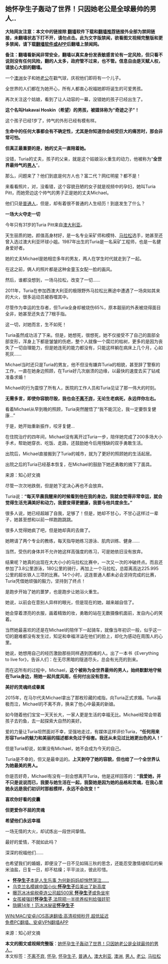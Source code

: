  <h2>她怀孕生子轰动了世界！只因她老公是全球最帅的男人..</h2> <p class="notice"><b>大陆网友注意：本文中的链接除 <a href="https://github.com/bannedbook/fanqiang" >翻墙</a>软件下载和<a href="https://github.com/killgcd/justmysocks/blob/master/README.md">翻墙推荐</a>链接外全部为禁网链接，未翻墙状态下打不开，请勿点击。此为文字版禁闻，欲看图文视频完整版和更多禁闻，请下载<a href="https://github.com/bannedbook/fanqiang">翻墙软件或APP</a>后翻墙上禁闻网。</p><p>备注：翻墙看新闻非常安全，翻墙以真实身份发表敏感言论有一定风险，但只看不说则没有任何风险，翻的人太多，政府管不过来，也不管。信息自由是天赋人权，请放心大胆的翻墙。</b></p>  <div class="entry"> <p>一个<a href="https://www.bannedbook.org/bnews/tag/%e6%be%b3%e6%b4%b2/" class="st_tag internal_tag" rel="tag" title="标签 澳洲 下的日志">澳洲</a>女子和她<a href="https://www.bannedbook.org/bnews/tag/%e8%80%81%e5%85%ac/" class="st_tag internal_tag" rel="tag" title="标签 老公 下的日志">老公</a>在戳气球，庆祝他们即将有一个儿子。</p> <p>全世界的人们都在为她开心，所有人都衷心祝福她即将诞生的可爱男孩。</p> <p>再次关注这个姑娘，看到了让人动容的一幕，没错她的孩子已经出生了。</p> <p><strong>这个名叫Hakavai Hoskin（希望）的男孩，被媒体称为&ldquo;奇迹之子&rdquo;！</strong></p> <p>这个孩子已经1岁了，帅气的外形已经有模有样。</p> <p><strong>生命中的任何大事都会有不确定性，尤其是你知道你会经受巨大的痛苦时，那会非常可怕。</strong></p> <p><strong>但真正最重要的是，她的丈夫一直陪着她。</strong></p> <p>没错，Turia的丈夫，孩子的父亲，就是这个姑娘浴火重生的动力，他被称为&ldquo;<strong>全世界最帅气的<a href="https://www.bannedbook.org/bnews/tag/%e7%94%b7%e4%ba%ba/" class="st_tag internal_tag" rel="tag" title="标签 男人 下的日志">男人</a></strong>&rdquo;。</p> <p>那么，问题来了？他们到底是何方人也？富二代？网红明星？都不是！</p> <p>来看看照片，对，没看错，这个容貌丑陋的女子就是视频中的孕妇，她叫Turia Pitt，而她旁边这个帅气的男子正是她的丈夫Michael。</p> <p>他们只是<a href="https://www.bannedbook.org/bnews/tag/%E6%99%AE%E9%80%9A%E4%BA%BA/" class="st_tag internal_tag" rel="tag" title="标签 普通人 下的日志">普通人</a>，但是，却有着很不普通的人生经历！到底发生了什么？</p> <p><strong>一场大火夺走一切</strong></p> <p>今年只有31岁的Turia Pitt来自<a href="https://www.bannedbook.org/bnews/tag/%e6%be%b3%e5%a4%a7%e5%88%a9%e4%ba%9a/" class="st_tag internal_tag" rel="tag" title="标签 澳大利亚 下的日志">澳大利亚</a>。</p> <p>天生丽质的她，颜值高身材好，是一名专业采矿师和模特、<a href="https://www.bannedbook.org/bnews/tag/%e9%a9%ac%e6%8b%89%e6%9d%be/" class="st_tag internal_tag" rel="tag" title="标签 马拉松 下的日志">马拉松</a>选手，她甚至还曾入选过澳大利亚环球小姐。1987年出生的Turia是一名采矿工程师，也是一名健身爱好者。</p>  <p>她的丈夫Michael是她相恋多年的男友，两人在学生时代就走到了一起。</p> <p>在这之前，俩人的照片都是这种金童玉女配一脸的画风。</p> <p>然后，谁都没想到，一场马拉松，改变了一切&#8230;&#8230;</p> <p>2011年，Turia在参加西澳大利亚的极限野外马拉松比赛途中遭遇了一场突如其来的大火，很多运动员被吞噬其中。</p> <p>尽管作为幸运的生存者，但Turia全身却被烧伤65%，原本靓丽的外表被烧得面目全非，她甚至还失去了7根手指。</p> <p>这一切，对她而言，生不如死！</p> <p>Turia虽然成功活了下来。但是，她想死，很想死，她不仅接受不了自己的面部全部变形，浑身上下都是皱皱的伤疤，整个人就像一个腐烂的枯树，更多的是因为丧失了一切自理能力，但是她连死的能力都没有，只能这样躺在病床上几个月，心如死灰&hellip;&#8230;</p> <p>Michael当时还只是Turia的男友，他不但没有嫌弃Turia的相貌，甚至辞了警察的工作，一直在她身边照顾，在Turia好几次崩溃的边缘，以最快的速度去买了钻戒准备求婚！</p> <p>Michael的行为震惊了所有人，医院的工作人员和Turia见证了那一伟大的时刻。</p> <p><strong>无需多言，即使你容貌尽毁，我也会<a href="https://www.bannedbook.org/bnews/tag/%E4%B8%8D%E7%A6%BB%E4%B8%8D%E5%BC%83/" class="st_tag internal_tag" rel="tag" title="标签 不离不弃 下的日志">不离不弃</a>，无论生老病死，永远伴你左右。</strong></p> <p>看着Michael从早到晚的照顾，Turia突然醒悟了&ldquo;我不能沉沦，我一定要恢复健康&hellip;&rdquo;</p> <p>于是，她开始重新振作，咬牙复健&hellip;</p> <p>在住院治疗的四年间，Michael没有离开过Turia一步，陪伴她完成了200多场大小手术，帮助她穿衣、吃饭、走路，还鼓励她今后用残缺的双手勇敢生活。</p> <p>出院后，Michael直接搬到了Turia的城市，就为了更好的照顾她的生活起居。</p>  <p>出院之后的Turia已经基本恢复，在Michael的鼓励下她还勇敢的摘下了面具。</p> <p></p> <p> 来源：知心好文摘 </p> <p>尽管一次次地跌倒，但是她下定决心再也不会放弃。</p> <p>Turia说：<strong>&ldquo;</strong><strong>每天早晨我醒来的时候看到他在我的身边，我就会觉得非常幸运，就会觉得生活充满美好和动力，我要变得更健康，我要与他共度余生。&rdquo;</strong></p> <p>很多人说，她已经超越了自我，足够了！但是，她却不甘心，不甘心这样过一辈子，她甚至想和以前一样跑跑跳跳。</p> <p>很多人觉得她疯了吧，但是她却真的去做了。</p> <p>她聘请了两个专业的教练，每天指导她练习游泳、肌肉训练、健身&#8230;&#8230;</p> <p>当然，受伤的身体并不允许她这样高强度的练习，可是她依旧没有放弃。</p> <p>结果呢？她真的出现在大大小小的马拉松比赛中，一次又一次的冲破终点。而且还参加了3.8公里游泳，180公里的骑行，再加上一个马拉松，总距离高达225.995公里的超长铁人三项的比赛。14个小时，这连普通人都未必会坚持完成的比赛，Turia凭借她顽强的毅力，坚持到了终点！</p> <p>是跑步开始了她的噩梦，也是跑步让她浴火重生。</p> <p>她说，以前会在意别人异样的眼光，但是现在的她，越来越自信了。</p> <p>她会穿着漂亮的衣服，画着精致的妆，勇敢的站在无数摄像机面前，发自内心的笑着。</p> <p>当然她最喜欢的还是在Michael的陪伴下一起骑车，就像当年初识一般，似乎这一切的磨难都没有发生过，知足和幸福洋溢在他们的脸上，却化为感动在周围人的心里。</p>  <p>她说，她想用自己的经历激励那些同样遇到困难的人。出了一本书《Everything to live for》，告诉人们：在无尽黑暗的隧道尽头，总会有光亮的到来。</p> <p>而在这所有的过程中，Michael，<strong>这个被称为全世界最帅的男人，始终默默地守候在Turia身边，陪她一起共度风雨，任何付出没有怨言。</strong></p> <p><strong>美好的灵魂终成眷属</strong></p> <p>2015年，在马尔代夫Michael拿出了那枚珍藏的戒指，向Turia正式求婚。Turia喜极而泣，Michael的不离不弃，换来了他心中最美的新娘。</p> <p>如今随着他们宝宝一天天长大，一家人更是生活的幸福无比。Michael经常会带着孩子去钓鱼，去一起探索大自然的美好。</p> <p>爱的力量让Turia坦然面对不幸，坚强地走过，有媒体这样评价Turia，<strong>&ldquo;任何用来形容Turia的魅力和美丽的描述都未免过于俗套。我还从未见过比她更出色的人！</strong>&rdquo;</p> <p>但是Turia却说，如果没有Michael，她不会成为今天的自己。</p> <p>Turia是不幸的，但又是最幸运的。<strong>上天剥夺了她的容貌，但也给了一个全世界认为她最美的男人。</strong></p> <p>你是否好奇，Michael有没有一刻会想离开Turia，他是这样回答的：<strong>&ldquo;我爱她，并不只是说说而已，我要与她生活在一起，我娶她是因为她的品格和灵魂，在我心里她永远是我们初识时那般模样，永远不会改变！&rdquo;</strong></p> <p><strong>喜欢你好看的皮囊</strong></p> <p><strong>但更爱你不屈的灵魂</strong></p> <p><strong>希望他们永远幸福</strong></p> <p>一场无情的大火，却试炼出一段世间挚情。</p> <p>最好的爱情，不就如此吗？</p>  <p>深深的祝福他们&#8230;&#8230;</p> <p>也希望我们的婚姻，即便没了一日不见如隔三秋的思念，还能忍受激情褪却后的柴米油盐，日复一日，却不枯燥；平平淡淡，彼此珍惜。</p> <ul class='op-related-articles' title='相关阅读'> <li><a href='https://www.bannedbook.org/bnews/comments/20200610/1342610.html' target='_blank'><b>怀孕生子</b>本是人生乐事 为何新妈妈却悄然哭泣......</a></li> <li><a href='https://www.bannedbook.org/bnews/yule/20181125/1036584.html' target='_blank'>乌克兰名模嫁中国小伙:<b>怀孕生子</b>后美出了新高度</a></li> <li><a href='https://www.bannedbook.org/bnews/yule/20180811/984066.html' target='_blank'>曝范冰冰偷税牵连公司超500家 <b>怀孕生子</b>或免坐牢</a></li> <li><a href='https://www.bannedbook.org/bnews/funmedia/20171011/840137.html' target='_blank'>女孩被强奸<b>怀孕生子</b> 法院把一半抚养权判给强奸犯</a></li> <li><a href='https://www.bannedbook.org/bnews/yule/20160218/503634.html' target='_blank'>隐瞒14年！范冰冰秘密<b>怀孕生子</b></a></li> </ul> <p class="texttj"> <a href="https://github.com/bannedbook/fanqiang/wiki/V2ray%E6%9C%BA%E5%9C%BA" target="_blank">WIN/MAC/安卓/iOS高速翻墙:高清视频秒开,超低延迟</a><br/> <a href="https://github.com/bannedbook/fanqiang/wiki/%E7%A6%81%E9%97%BB%E7%BD%91%E5%AE%89%E5%8D%93%E7%BF%BB%E5%A2%99%E6%96%B0%E9%97%BBAPP" target="_blank">免费PC翻墙、安卓VPN翻墙APP</a></p><p> 来源：知心好文摘 </p><a name='sharetosocial'></a>       <div><b>本文的图文或视频完整版</b>：<a href='https://www.bannedbook.org/bnews/funmedia/20210211/1485600.html'>她怀孕生子轰动了世界！只因她老公是全球最帅的男人..</a></div>  </div><!--END ENTRY--> <div class="postfooter"> <div>本文标签：<a href="https://www.bannedbook.org/bnews/tag/%E4%B8%8D%E7%A6%BB%E4%B8%8D%E5%BC%83/" rel="tag">不离不弃</a>, <a href="https://www.bannedbook.org/bnews/tag/%e6%80%80%e5%ad%95/" rel="tag">怀孕</a>, <a href="https://www.bannedbook.org/bnews/tag/%E6%80%80%E5%AD%95%E7%94%9F%E5%AD%90/" rel="tag">怀孕生子</a>, <a href="https://www.bannedbook.org/bnews/tag/%E6%99%AE%E9%80%9A%E4%BA%BA/" rel="tag">普通人</a>, <a href="https://www.bannedbook.org/bnews/tag/%e6%be%b3%e5%a4%a7%e5%88%a9%e4%ba%9a/" rel="tag">澳大利亚</a>, <a href="https://www.bannedbook.org/bnews/tag/%e6%be%b3%e6%b4%b2/" rel="tag">澳洲</a>, <a href="https://www.bannedbook.org/bnews/tag/%e7%94%b7%e4%ba%ba/" rel="tag">男人</a>, <a href="https://www.bannedbook.org/bnews/tag/%e8%80%81%e5%85%ac/" rel="tag">老公</a>, <a href="https://www.bannedbook.org/bnews/tag/%e9%a9%ac%e6%8b%89%e6%9d%be/" rel="tag">马拉松</a></div>  </div><!--END POSTFOOTER--> 